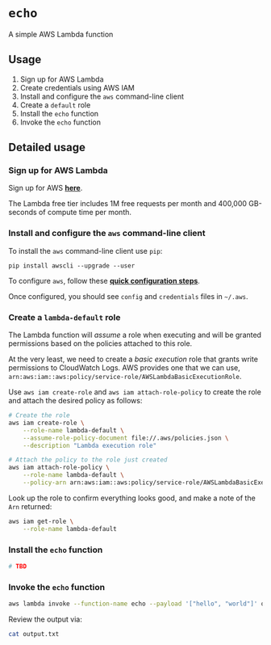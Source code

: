 # `echo`

A simple AWS Lambda function

## Usage

1. Sign up for AWS Lambda
1. Create credentials using AWS IAM
1. Install and configure the `aws` command-line client
1. Create a `default` role
1. Install the `echo` function
1. Invoke the `echo` function

## Detailed usage

### Sign up for AWS Lambda

Sign up for AWS [**here**](https://aws.amazon.com/).

The Lambda free tier includes 1M free requests per month and 400,000 GB-seconds of compute time per month.

### Install and configure the `aws` command-line client

To install the `aws` command-line client use `pip`:

```
pip install awscli --upgrade --user
```

To configure `aws`, follow these [**quick configuration steps**](https://docs.aws.amazon.com/cli/latest/userguide/cli-chap-getting-started.html#cli-quick-configuration).

Once configured, you should see `config` and `credentials` files in `~/.aws`.

### Create a `lambda-default` role

The Lambda function will _assume_ a role when executing and will be granted permissions based on the policies attached to this role.

At the very least, we need to create a _basic execution_ role that grants write permissions to CloudWatch Logs. AWS provides one that we can use, `arn:aws:iam::aws:policy/service-role/AWSLambdaBasicExecutionRole`.

Use `aws iam create-role` and `aws iam attach-role-policy` to create the role and attach the desired policy as follows:

```bash
# Create the role
aws iam create-role \
    --role-name lambda-default \
    --assume-role-policy-document file://.aws/policies.json \
    --description "Lambda execution role"

# Attach the policy to the role just created
aws iam attach-role-policy \
    --role-name lambda-default \
    --policy-arn arn:aws:iam::aws:policy/service-role/AWSLambdaBasicExecutionRole
```

Look up the role to confirm everything looks good, and make a note of the `Arn` returned:

```bash
aws iam get-role \
    --role-name lambda-default
```

### Install the `echo` function

```bash
# TBD
```


### Invoke the `echo` function

```bash
aws lambda invoke --function-name echo --payload '["hello", "world"]' output.txt
```

Review the output via:

```bash
cat output.txt
```
